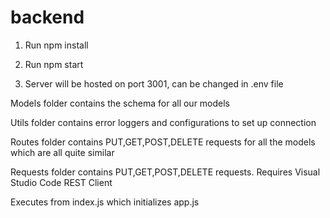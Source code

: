 # backend
1. Run npm install

2. Run npm start 

3. Server will be hosted on port 3001, can be changed in .env file

Models folder contains the schema for all our models

Utils folder contains error loggers and configurations to set up connection 

Routes folder contains PUT,GET,POST,DELETE requests for all the models which are all quite similar

Requests folder contains PUT,GET,POST,DELETE requests. Requires Visual Studio Code REST Client 

Executes from index.js which initializes app.js
